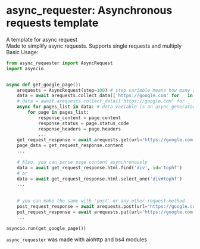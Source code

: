 # async_requester: Asynchronous requests template
A template for async request<br>
Made to simplify async requests. Supports single requests and multiply<br>
Basic Usage:<br>
```python
from async_requester import AsyncRequest 
import asyncio


async def get_google_page():
    arequests = AsyncRequest(step=100) # step variable means how many request will be in a row
    data = await arequests.collect_data(['https://google.com' for _ in range(100)]) # default usage with 'get' request method
    # data = await arequests.collect_data(['https://google.com' for _ in range(100)], method='post') or the same with post or any
    async for pages_list in data: # data variable is an async_generator
        for page in pages_list:
            response_content = page.content
            response_status = page.status_code
            response_headers = page.headers
            ...
    get_request_response = await arequests.get(url='https://google.com')
    page_data = get_request_response.content
    ...
    
    # Also, you can parse page content asynchronously
    data = await get_request_response.html.find('div', id='tophf')
    # or
    data = await get_request_response.html.select_one('div#tophf')
    ...
    
    
    # you can make the same with 'post' or any other request method
    post_request_response = await arequests.post(url='https://google.com', json='myjson')
    put_request_response = await arequests.put(url='https://google.com', data='mydata')
    ...

asyncio.run(get_google_page())
```

`async_requester` was made with aiohttp and bs4 modules

